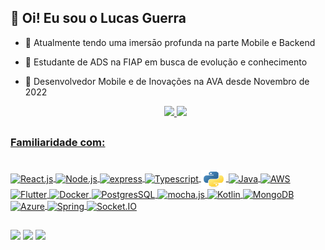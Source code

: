  ## 👋 Oi! Eu sou o Lucas Guerra
 
- 🌱 Atualmente tendo uma imersāo profunda na parte Mobile e Backend 
- 💞️ Estudante de ADS na FIAP em busca de evolução e conhecimento
- 📍 Desenvolvedor Mobile e de Inovações na AVA desde Novembro de 2022

  <div align="center">
  <a href="https://github.com/LucasGuerraS">
  <img height="150em" src="https://github-readme-stats.vercel.app/api?username=LucasGuerraS&show_icons=true&theme=dark&include_all_commits=true&count_private=false">
  <img height="150em" src="https://github-readme-stats.vercel.app/api/top-langs/?username=LucasGuerraS&layout=compact&langs_count=7&theme=dark">
</div>
 
 ##
 
 ### Familiaridade com:
 
  <div style="display: inline_block"><br>
  <img align="center" alt="React.js" height="30" width="40" src="https://cdn.jsdelivr.net/gh/devicons/devicon/icons/react/react-original.svg" />
  <img align="center" alt="Node.js" height="30" width="40" src="https://cdn.jsdelivr.net/gh/devicons/devicon/icons/nodejs/nodejs-plain.svg" />
  <img align="center" alt="express" height="30" width="40" src="https://cdn.jsdelivr.net/gh/devicons/devicon/icons/express/express-original.svg" />
  <img align="center" alt="Typescript" height="30" width="40" src="https://cdn.jsdelivr.net/gh/devicons/devicon/icons/typescript/typescript-original.svg" />
  <img align="center" alt="Python" height="30" width="40" src="https://raw.githubusercontent.com/devicons/devicon/master/icons/python/python-original.svg">
  <img align="center" alt="Java" height="30" width="40" src="https://cdn.jsdelivr.net/gh/devicons/devicon/icons/java/java-original.svg" />
  <img align="center" alt="AWS" height="30" width="40" src="https://cdn.jsdelivr.net/gh/devicons/devicon/icons/amazonwebservices/amazonwebservices-original.svg" />
   <img align="center" alt="Flutter" height="30" width="40" src="https://cdn.jsdelivr.net/gh/devicons/devicon/icons/flutter/flutter-original.svg" />
  <img align="center" alt="Docker" height="30" width="40" src="https://cdn.jsdelivr.net/gh/devicons/devicon/icons/docker/docker-original-wordmark.svg"  />
   <img align="center" alt="PostgresSQL" height="30" width="40" src="https://cdn.jsdelivr.net/gh/devicons/devicon/icons/postgresql/postgresql-original-wordmark.svg" />
  <img align="center" alt="mocha.js" height="30" width="30" src="https://cdn.jsdelivr.net/gh/devicons/devicon/icons/mocha/mocha-plain.svg" />
   <img align="center" alt="Kotlin" height="20" width="30" src="https://cdn.jsdelivr.net/gh/devicons/devicon/icons/kotlin/kotlin-original.svg" />
   <img align="center" alt="MongoDB" height="35" width="45" src="https://cdn.jsdelivr.net/gh/devicons/devicon/icons/mongodb/mongodb-original-wordmark.svg" />
   <img align="center" alt="Azure" height="25" width="35" src="https://cdn.jsdelivr.net/gh/devicons/devicon/icons/azure/azure-original.svg" />
   <img align="center" alt="Spring" height="25" width="35" src="https://cdn.jsdelivr.net/gh/devicons/devicon/icons/spring/spring-original.svg" />
   <img align="center" alt="Socket.IO" height="25" width="35" src="https://cdn.jsdelivr.net/gh/devicons/devicon/icons/socketio/socketio-original.svg" />
  </div>

               
            
  ##
  
<div>
   <a href="https://instagram.com/guerrones" target="_blank"><img src="https://img.shields.io/badge/-Instagram-%23E4405F?style=for-the-badge&logo=instagram&logoColor=white" target="_blank"></a>
  <a href = "mailto:lucasgasardo@gmail.com"><img src="https://img.shields.io/badge/-Gmail-%23333?style=for-the-badge&logo=gmail&logoColor=white" target="_blank"></a>
  <a href="https://www.linkedin.com/in/lucas-guerra-de-azevedo-sardo-05b792226" target="_blank"><img src="https://img.shields.io/badge/-LinkedIn-%230077B5?style=for-the-badge&logo=linkedin&logoColor=white" target="_blank"></a>   

   
   </div>
  
   
